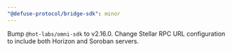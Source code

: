 ```yaml
---
"@defuse-protocol/bridge-sdk": minor
---
```


Bump `@hot-labs/omni-sdk` to v2.16.0.
Change Stellar RPC URL configuration to include both Horizon and Soroban servers.